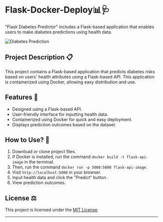 # Flask-Docker-Deploy📊🩺

"Flask Diabetes Predictor" includes a Flask-based application that enables users to make diabetes predictions using health data.

![Diabetes Prediction](https://st2.depositphotos.com/3369547/46696/v/450/depositphotos_466962456-stock-illustration-diabetes-meter-test.jpg)

## Project Description 📋

This project contains a Flask-based application that predicts diabetes risks based on users' health attributes using a Flask-based API. This application is containerized using Docker, allowing easy distribution and use.

## Features 🌟

- Designed using a Flask-based API.
- User-friendly interface for inputting health data.
- Containerized using Docker for quick and easy deployment.
- Displays prediction outcomes based on the dataset.

## How to Use? 🚀

1. Download or clone project files.
2. If Docker is installed, run the command `docker build -t flask-api-image` in the terminal.
3. Then, run the command `docker run -p 5000:5000 flask-api-image`.
4. Visit `http://localhost:5000` in your browser.
5. Input health data and click the "Predict" button.
6. View prediction outcomes.

## License ⚖️

This project is licensed under the [MIT License](LICENSE).

---
